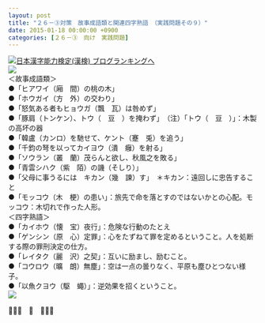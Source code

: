 ```yaml
---
layout: post
title: "２６－③対策　故事成語類と関連四字熟語　（実践問題その９）"
date: 2015-01-18 00:00:00 +0900
categories: [２６－③　向け　実践問題]
---
```


[![](/syuusyuu9701/assets/images/２６－③対策-故事成語類と関連四字熟語-（実践問題その９）-br_c_3028_1.gif)](http://blog.with2.net/link.php?1659096:3028 "日本漢字能力検定(漢検) ブログランキングへ")[日本漢字能力検定(漢検) ブログランキングへ](http://blog.with2.net/link.php?1659096:3028)　  
![](/syuusyuu9701/assets/images/２６－③対策-故事成語類と関連四字熟語-（実践問題その９）-99ae43d48a56e9e61b04031630f37b88.png)  
＜故事成語類＞  
●「ヒアワイ（廂　間）の桃の木」  
●「ホウガイ（方　外）の交わり」  
●「怒気ある者もヒョウガ（飄　瓦）は咎めず」  
●「豚肩（トンケン）、トウ（　豆　）を掩わず」　（注）「トウ（　豆　）」：木製の高坏の器  
●「韓盧（カンロ）を馳せて、ケント（蹇　兎）を追う」  
●「千鈞の弩を以ってカイヨウ（潰　癰）を射る」  
●「ソウラン（叢　蘭）茂らんと欲し、秋風之を敗る」  
●「青雲シハク（紫　陌）の譏（そしり）」  
●「父母に事うるには　キカン（幾　諫）す」　＊キカン：遠回しに忠告すること  
●「モッコウ（木　梗）の患い」：旅先で命を落とすのではないかとの心配。モッコウ：木切れで作った人形。  
＜四字熟語＞  
●「カイホウ（懐　宝）夜行」：危険な行動のたとえ  
●「ゲンシン（原　心）定罪」：心をたずねて罪を定めるということ。人を処断する際の罪刑決定の仕方。  
●「レイタク（麗　沢）之契」：互いに励まし、励むこと。  
●「コウロウ（曠　朗）無塵」：空は一点の曇りなく、平原も塵ひとつない様子。  
●「以魚クヨウ（駆　蠅）」：逆効果を招くということ。  
![](/syuusyuu9701/assets/images/２６－③対策-故事成語類と関連四字熟語-（実践問題その９）-f26d435c582088cb326e9bf80d9380a4.png)  
  
👋👋👋　🐑　👋👋👋  
  